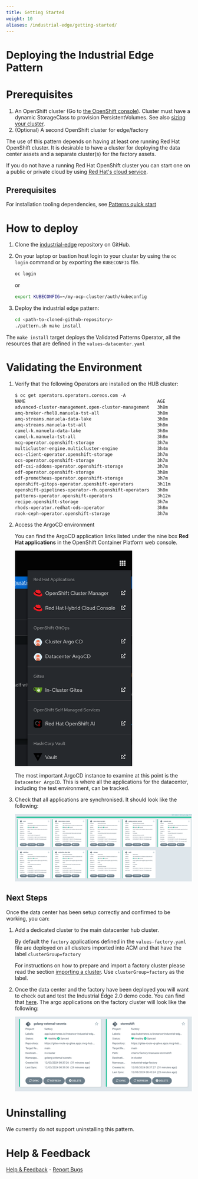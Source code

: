 ```yaml
---
title: Getting Started
weight: 10
aliases: /industrial-edge/getting-started/
---
```


# Deploying the Industrial Edge Pattern

# Prerequisites

1. An OpenShift cluster (Go to [the OpenShift
   console](https://console.redhat.com/openshift/create)). Cluster must have a
   dynamic StorageClass to provision PersistentVolumes. See also [sizing your
   cluster](../../industrial-edge/cluster-sizing).
1. (Optional) A second OpenShift cluster for edge/factory

The use of this pattern depends on having at least one running Red Hat
OpenShift cluster. It is desirable to have a cluster for deploying the data
center assets and a separate cluster(s) for the factory assets.

If you do not have a running Red Hat OpenShift cluster you can start one on a
public or private cloud by using [Red Hat's cloud
service](https://console.redhat.com/openshift/create).

## Prerequisites

For installation tooling dependencies, see [Patterns quick start](/learn/quickstart)


# How to deploy

1. Clone the [industrial-edge](https://github.com/validatedpatterns/industrial-edge) repository on GitHub.

1. On your laptop or bastion host login to your cluster by using the `oc login` command or by exporting the `KUBECONFIG` file.

   ```sh
   oc login
   ```

   or

   ```sh
   export KUBECONFIG=~/my-ocp-cluster/auth/kubeconfig
   ```

1. Deploy the industrial edge pattern:

   ```sh
   cd <path-to-cloned-github-repository>
   ./pattern.sh make install
   ```
 The `make install` target deploys the Validated Patterns Operator, all the resources that are defined in the `values-datacenter.yaml`

# Validating the Environment

1. Verify that the following Operators are installed on the HUB cluster:

   ```text
   $ oc get operators.operators.coreos.com -A
   NAME                                                  AGE
   advanced-cluster-management.open-cluster-management   3h8m
   amq-broker-rhel8.manuela-tst-all                      3h8m
   amq-streams.manuela-data-lake                         3h8m
   amq-streams.manuela-tst-all                           3h8m
   camel-k.manuela-data-lake                             3h8m
   camel-k.manuela-tst-all                               3h8m
   mcg-operator.openshift-storage                        3h7m
   multicluster-engine.multicluster-engine               3h4m
   ocs-client-operator.openshift-storage                 3h7m
   ocs-operator.openshift-storage                        3h7m
   odf-csi-addons-operator.openshift-storage             3h7m
   odf-operator.openshift-storage                        3h8m
   odf-prometheus-operator.openshift-storage             3h7m
   openshift-gitops-operator.openshift-operators         3h11m
   openshift-pipelines-operator-rh.openshift-operators   3h8m
   patterns-operator.openshift-operators                 3h12m
   recipe.openshift-storage                              3h7m
   rhods-operator.redhat-ods-operator                    3h8m
   rook-ceph-operator.openshift-storage                  3h7m
   ```

1. Access the ArgoCD environment

   You can find the ArgoCD application links listed under the nine box **Red
   Hat applications** in the OpenShift Container Platform web console.

   ![ArgoCD Links](/images/industrial-edge/nine-box.png)

   The most important ArgoCD instance to examine at this point is the
   `Datacenter ArgoCD`. This is where all the applications for the datacenter,
   including the test environment, can be tracked.

1. Check that all applications are synchronised. It should look like the following:

   ![ArgoCD Apps](/images/industrial-edge/datacenter-argocd-apps.png)

## Next Steps

Once the data center has been setup correctly and confirmed to be working, you can:

1. Add a dedicated cluster to the main datacenter hub cluster.

   By default the `factory` applications defined in the `values-factory.yaml` file
   are deployed on all clusters imported into ACM and that have the label
   `clusterGroup=factory`

   For instructions on how to prepare and import a factory cluster please read the
   section [importing a cluster](/learn/importing-a-cluster). Use
   `clusterGroup=factory` as the label.

2. Once the data center and the factory have been deployed you will want to
   check out and test the Industrial Edge 2.0 demo code. You can find that
   [here](../application/). The argo applications on the factory cluster will look
   like the following:

   ![ArgoCD Factory Apps](/images/industrial-edge/factory-apps.png)

# Uninstalling

We currently do not support uninstalling this pattern.

# Help & Feedback

[Help & Feedback](https://groups.google.com/g/validatedpatterns) - [Report Bugs](https://github.com/validatedpatterns/industrial-edge/issues)
